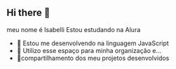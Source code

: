## Hi there 👋
meu nome é Isabelli 
Estou estudando na Alura
- 🌱 Estou me desenvolvendo na linguagem JavaScript
- 👯 Utilizo esse espaço para minha organização e...
- 🤔compartilhamento dos meu projetos desenvolvidos
<!--- 
**Isabelli168/Isabelli168** is a ✨ _special_ ✨ repository because its `README.md` (this file) appears on your GitHub profile.

Here are some ideas to get you started:

- 🔭 Estou estudando na Alura
- 🌱 Estou me desenvolvendo na linguagem JavaScript
- 👯 Utilizo esse espaço para minha organização e...
- 🤔compartilhamento dos meu projetos desenvolvidos
- 💬
- 📫
- 😄 
- ⚡
-->

